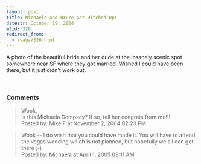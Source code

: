 ```yaml
---
layout: post
title: Michaela and Bruce Get Hitched Up!
datestr: October 19, 2004
mtid: 326
redirect_from:
  - /saga/326.html
---
```


A photo of the beautiful bride and her dude at the insanely scenic spot somewhere near SF where they got married.  Wished I could have been there, but it just didn't work out.

&nbsp; 

### Comments

<blockquote>
Wook,<br />
Is this Michaela Dempsey?  If so, tell her congrats from me!!!
<div class="post-meta">Posted by: Mike F at November  2, 2004 02:23 PM</div> </blockquote>
<blockquote>
Wook -- I do wish that you could have made it. You will have to attend the vegas wedding which is not planned, but hopefully we all cen get there ;-)
<div class="post-meta">Posted by: Michaela at April  1, 2005 09:11 AM</div> </blockquote>

